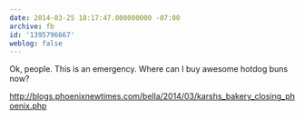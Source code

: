 ```yaml
---
date: 2014-03-25 18:17:47.000000000 -07:00
archive: fb
id: '1395796667'
weblog: false
---
```


Ok, people. This is an emergency. Where can I buy awesome hotdog buns now?

http://blogs.phoenixnewtimes.com/bella/2014/03/karshs_bakery_closing_phoenix.php
